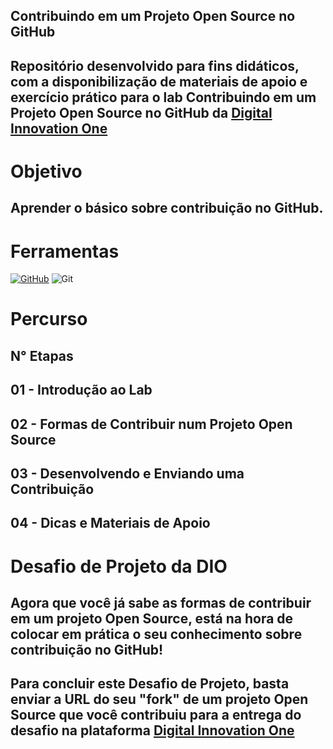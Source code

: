 ## Contribuindo em um Projeto Open Source no GitHub
## Repositório desenvolvido para fins didáticos, com a disponibilização de materiais de apoio e exercício prático para o lab Contribuindo em um Projeto Open Source no GitHub da [Digital Innovation One](https://www.dio.me/)   
# Objetivo
## Aprender o básico sobre contribuição no GitHub.
# Ferramentas
[![GitHub](https://img.shields.io/badge/GitHub-100000?style=for-the-badge&logo=github&logoColor=white)](https://github.com/SEUUSERNAME)
![Git](https://img.shields.io/badge/GIT-E44C30?style=for-the-badge&logo=git&logoColor=white)
# Percurso
## N° **Etapas**
## 01 - Introdução ao Lab
## 02 - Formas de Contribuir num Projeto Open Source
## 03 - Desenvolvendo e Enviando uma Contribuição
## 04 - Dicas e Materiais de Apoio


# Desafio de Projeto da DIO
## Agora que você já sabe as formas de contribuir em um projeto Open Source, está na hora de colocar em prática o seu conhecimento sobre contribuição no GitHub!
## Para concluir este Desafio de Projeto, basta enviar a URL do seu "fork" de um projeto Open Source que você contribuiu para a entrega do desafio na plataforma [Digital Innovation One](https://www.dio.me/)
